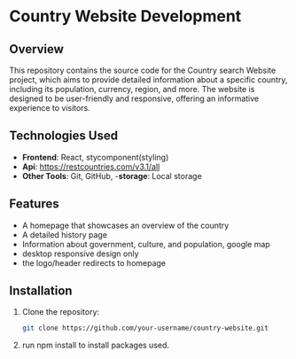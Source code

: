 # Country Website Development

## Overview
This repository contains the source code for the Country search Website project, which aims to provide detailed information about a specific country, including its population, currency, region, and more. The website is designed to be user-friendly and responsive, offering an informative experience to visitors.

## Technologies Used
- **Frontend**: React, stycomponent(styling)
- **Api**: https://restcountries.com/v3.1/all
- **Other Tools**: Git, GitHub,
-**storage**: Local storage


## Features
- A homepage that showcases an overview of the country
- A detailed history page
- Information about government, culture, and population, google map
- desktop responsive design only
- the logo/header redirects to homepage


## Installation

1. Clone the repository:
   ```bash
   git clone https://github.com/your-username/country-website.git

2. run npm install to install packages used.
